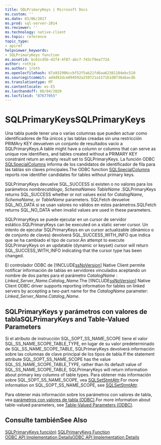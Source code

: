 ```yaml
---
title: SQLPrimaryKeys | Microsoft Docs
ms.custom: ''
ms.date: 03/06/2017
ms.prod: sql-server-2014
ms.reviewer: ''
ms.technology: native-client
ms.topic: reference
topic_type:
- apiref
helpviewer_keywords:
- SQLPrimaryKeys function
ms.assetid: bc61cd5b-d2f4-4f87-abc7-743cf9ea772d
author: rothja
ms.author: jroth
ms.openlocfilehash: 67a932996ccbf52f5ab21fd6aa62381184ebc510
ms.sourcegitcommit: ad4d92dce894592a259721a1571b1d8736abacdb
ms.translationtype: MT
ms.contentlocale: es-ES
ms.lasthandoff: 08/04/2020
ms.locfileid: "87677055"
---
```

# <a name="sqlprimarykeys"></a><span data-ttu-id="c1958-102">SQLPrimaryKeys</span><span class="sxs-lookup"><span data-stu-id="c1958-102">SQLPrimaryKeys</span></span>
  <span data-ttu-id="c1958-103">Una tabla puede tener una o varias columnas que pueden actuar como identificadores de fila únicos y las tablas creadas sin una restricción PRIMAry KEY devuelven un conjunto de resultados vacío a SQLPrimaryKeys.</span><span class="sxs-lookup"><span data-stu-id="c1958-103">A table might have a column or columns that can serve as unique row identifiers, and tables created without a PRIMARY KEY constraint return an empty result set to SQLPrimaryKeys.</span></span> <span data-ttu-id="c1958-104">La función ODBC [SQLSpecialColumns](sqlspecialcolumns.md) informa de los candidatos de identificador de fila para las tablas sin claves principales.</span><span class="sxs-lookup"><span data-stu-id="c1958-104">The ODBC function [SQLSpecialColumns](sqlspecialcolumns.md) reports row identifier candidates for tables without primary keys.</span></span>  
  
 <span data-ttu-id="c1958-105">SQLPrimaryKeys devuelve SQL_SUCCESS si existen o no valores para los parámetros *nombrecatálogo*, *SchemaName*o *TableName* .</span><span class="sxs-lookup"><span data-stu-id="c1958-105">SQLPrimaryKeys returns SQL_SUCCESS whether or not values exist for *CatalogName*, *SchemaName*, or *TableName* parameters.</span></span> <span data-ttu-id="c1958-106">SQLFetch devuelve SQL_NO_DATA si se usan valores no válidos en estos parámetros.</span><span class="sxs-lookup"><span data-stu-id="c1958-106">SQLFetch returns SQL_NO_DATA when invalid values are used in these parameters.</span></span>  
  
 <span data-ttu-id="c1958-107">SQLPrimaryKeys se puede ejecutar en un cursor de servidor estático.</span><span class="sxs-lookup"><span data-stu-id="c1958-107">SQLPrimaryKeys can be executed on a static server cursor.</span></span> <span data-ttu-id="c1958-108">Un intento de ejecutar SQLPrimaryKeys en un cursor actualizable (dinámico o de conjunto de claves) devolverá SQL_SUCCESS_WITH_INFO que indica que se ha cambiado el tipo de cursor.</span><span class="sxs-lookup"><span data-stu-id="c1958-108">An attempt to execute SQLPrimaryKeys on an updatable (dynamic or keyset) cursor will return SQL_SUCCESS_WITH_INFO indicating that the cursor type has been changed.</span></span>  
  
 <span data-ttu-id="c1958-109">El controlador ODBC de [!INCLUDE[ssNoVersion](../../includes/ssnoversion-md.md)] Native Client permite notificar información de tablas en servidores vinculados aceptando un nombre de dos partes para el parámetro *CatalogName* : *Linked_Server_Name.Catalog_Name*.</span><span class="sxs-lookup"><span data-stu-id="c1958-109">The [!INCLUDE[ssNoVersion](../../includes/ssnoversion-md.md)] Native Client ODBC driver supports reporting information for tables on linked servers by accepting a two-part name for the *CatalogName* parameter: *Linked_Server_Name.Catalog_Name*.</span></span>  
  
## <a name="sqlprimarykeys-and-table-valued-parameters"></a><span data-ttu-id="c1958-110">SQLPrimaryKeys y parámetros con valores de tabla</span><span class="sxs-lookup"><span data-stu-id="c1958-110">SQLPrimaryKeys and Table-Valued Parameters</span></span>  
 <span data-ttu-id="c1958-111">Si el atributo de instrucción SQL_SOPT_SS_NAME_SCOPE tiene el valor SQL_SS_NAME_SCOPE_TABLE_TYPE, en lugar de su valor predeterminado de SQL_SS_NAME_SCOPE_TABLE, SQLPrimaryKeys devolverá información sobre las columnas de clave principal de los tipos de tabla.</span><span class="sxs-lookup"><span data-stu-id="c1958-111">If the statement attribute SQL_SOPT_SS_NAME_SCOPE has the value SQL_SS_NAME_SCOPE_TABLE_TYPE, rather than its default value of SQL_SS_NAME_SCOPE_TABLE, SQLPrimaryKeys will return information about primary key columns of table types.</span></span> <span data-ttu-id="c1958-112">Para obtener más información sobre SQL_SOPT_SS_NAME_SCOPE, vea [SQLSetStmtAttr](sqlsetstmtattr.md).</span><span class="sxs-lookup"><span data-stu-id="c1958-112">For more information on SQL_SOPT_SS_NAME_SCOPE, see [SQLSetStmtAttr](sqlsetstmtattr.md).</span></span>  
  
 <span data-ttu-id="c1958-113">Para obtener más información sobre los parámetros con valores de tabla, vea [parámetros con valores de tabla &#40;ODBC&#41;](../native-client-odbc-table-valued-parameters/table-valued-parameters-odbc.md).</span><span class="sxs-lookup"><span data-stu-id="c1958-113">For more information about table-valued parameters, see [Table-Valued Parameters &#40;ODBC&#41;](../native-client-odbc-table-valued-parameters/table-valued-parameters-odbc.md).</span></span>  
  
## <a name="see-also"></a><span data-ttu-id="c1958-114">Consulte también</span><span class="sxs-lookup"><span data-stu-id="c1958-114">See Also</span></span>  
 <span data-ttu-id="c1958-115">[SQLPrimaryKeys función)](https://go.microsoft.com/fwlink/?LinkId=59361) </span><span class="sxs-lookup"><span data-stu-id="c1958-115">[SQLPrimaryKeys Function](https://go.microsoft.com/fwlink/?LinkId=59361) </span></span>  
 [<span data-ttu-id="c1958-116">ODBC API Implementation Details</span><span class="sxs-lookup"><span data-stu-id="c1958-116">ODBC API Implementation Details</span></span>](odbc-api-implementation-details.md)  
  
  
